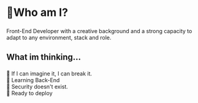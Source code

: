 <h1 align="left">🦉Who am I?</h1>

###

<p align="left">Front-End Developer with a creative background and a strong capacity to adapt to any environment, stack and role. </p>

###

<h2 align="left">What im thinking...</h2>

###

<p align="left">🍁 If I can imagine it, I can break it. <br>🍂 Learning Back-End <br>🎻 Security doesn't exist. <br> 🐙 Ready to deploy</p>


